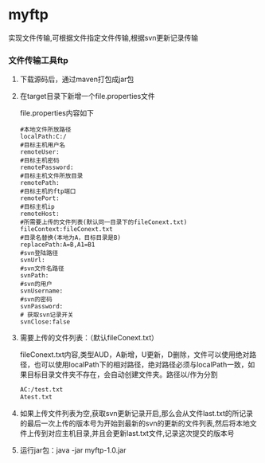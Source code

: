 # myftp
实现文件传输,可根据文件指定文件传输,根据svn更新记录传输

### 文件传输工具ftp



1. 下载源码后，通过maven打包成jar包

2. 在target目录下新增一个file.properties文件

   file.properties内容如下

   ```properties
   #本地文件所放路径
   localPath:C:/
   #目标主机用户名
   remoteUser:
   #目标主机密码
   remotePassword:
   #目标主机文件所放目录
   remotePath:
   #目标主机的ftp端口
   remotePort:
   #目标主机ip
   remoteHost:
   #所需要上传的文件列表(默认同一目录下的fileConext.txt)
   fileContext:fileConext.txt
   #目录名替换(本地为A，目标目录是B)
   replacePath:A=B,A1=B1
   #svn登陆路径
   svnUrl:
   #svn文件名路径
   svnPath:
   #svn的用户
   svnUsername:
   #svn的密码
   svnPassword:
   # 获取svn记录开关
   svnClose:false
   ```

3. 需要上传的文件列表：（默认fileConext.txt）

   fileConext.txt内容,类型AUD，A新增，U更新，D删除，文件可以使用绝对路径，也可以使用localPath下的相对路径，绝对路径必须与localPath一致，如果目标目录文件夹不存在，会自动创建文件夹。路径以/作为分割

   ```txt
   AC:/test.txt
   Atest.txt
   ```
4. 如果上传文件列表为空,获取svn更新记录开启,那么会从文件last.txt的所记录的最后一次上传的版本号为开始到最新的svn的更新的文件列表,然后将本地文件上传到对应主机目录,并且会更新last.txt文件,记录这次提交的版本号

5. 运行jar包：java -jar myftp-1.0.jar



